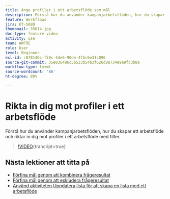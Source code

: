 ```yaml
---
title: Ange profiler i ett arbetsflöde som mål
description: Förstå hur du använder kampanjarbetsflöden, hur du skapar ett arbetsflöde och riktar in dig mot profiler i ett arbetsflöde med filter.
feature: Workflows
jira: KT-5080
thumbnail: 35614.jpg
doc-type: feature video
activity: use
team: WWFRE
role: User
level: Beginner
exl-id: c078146c-f59c-4de6-90de-4f5c6e31c096
source-git-commit: 35e036486c5b533b54b3f626d88734e9a9fc3b8a
workflow-type: tm+mt
source-wordcount: '86'
ht-degree: 89%

---
```


# Rikta in dig mot profiler i ett arbetsflöde

Förstå hur du använder kampanjarbetsflöden, hur du skapar ett arbetsflöde och riktar in dig mot profiler i ett arbetsflöde med filter.

>[!VIDEO](https://video.tv.adobe.com/v/35614?quality=12&learn=on){trancript=true}

## Nästa lektioner att titta på

* [Förfina mål genom att kombinera frågeresultat](/help/automating-with-workflows/refining-targets-by-combining-query-results.md)
* [Förfina mål genom att exkludera frågeresultat](/help/automating-with-workflows/refining-targets-by-excluding-query-results.md)
* [Använd aktiviteten Uppdatera lista för att skapa en lista med ett arbetsflöde](/help/automating-with-workflows/using-the-update-list-activity.md)
